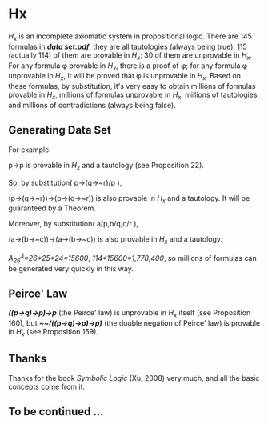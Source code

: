 # Hx
*H<sub>x</sub>* is an incomplete axiomatic system in propositional logic. There are 145 formulas in __*data set.pdf*__, they are all tautologies (always being true). 115 (actually 114) of them are provable in *H<sub>x</sub>*; 30 of them are unprovable in *H<sub>x</sub>*. For any formula φ provable in *H<sub>x</sub>*, there is a proof of φ; for any formula φ unprovable in *H<sub>x</sub>*, it will be proved that φ is unprovable in *H<sub>x</sub>*. Based on these formulas, by substitution, it's very easy to obtain millions of formulas provable in *H<sub>x</sub>*, millions of formulas unprovable in *H<sub>x</sub>*, millions of tautologies, and  millions of contradictions (always being false).

## Generating Data Set
For example:

p->p is provable in *H<sub>x</sub>* and a tautology (see Proposition 22). 

So, by substitution( p->(q->~r)/p ),

(p->(q->~r))->(p->(q->~r)) is also provable in *H<sub>x</sub>* and a tautology. It will be guaranteed by a Theorem. 

Moreover, by substitution( a/p,b/q,c/r ),

(a->(b->~c))->(a->(b->~c)) is also provable in *H<sub>x</sub>* and a tautology. 

*A<sub>26</sub><sup>3</sup>=26\*25\*24=15600*, *114\*15600=1,778,400*, so millions of formulas can be generated very quickly in this way.

## Peirce' Law
__*((p->q)->p)->p*__ (the Peirce' law) is unprovable in *H<sub>x</sub>* itself (see Proposition 160), but __*~~(((p->q)->p)->p)*__ (the double negation of Peirce' law) is provable in *H<sub>x</sub>* (see Proposition 159).

## Thanks
Thanks for the book *Symbolic Logic* (Xu, 2008) very much, and all the basic concepts come from it.

## To be continued ...
